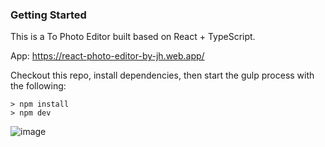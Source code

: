 ### Getting Started
This is a To Photo Editor built based on React + TypeScript.

App: https://react-photo-editor-by-jh.web.app/

Checkout this repo, install dependencies, then start the gulp process with the following:
```
> npm install
> npm dev
```
![image](https://github.com/johnnyhsu1106/React-Photo-Editor/assets/18588513/67a0f5bb-aec8-46a2-8c8d-84047e50f9a9)
